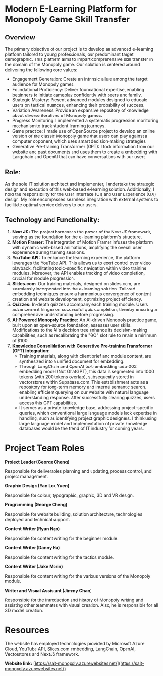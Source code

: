 Modern E-Learning Platform for Monopoly Game Skill Transfer
===========================================================

Overview:
---------

The primary objective of our project is to develop an advanced e-learning platform tailored to young professionals, our predominant target demographic. This platform aims to impart comprehensive skill transfer in the domain of the Monopoly game. Our solution is centered around delivering the following core values:

*   Engagement Generation: Create an intrinsic allure among the target audience for Monopoly games.
*   Foundational Proficiency: Deliver foundational expertise, enabling beginners to initiate gameplay confidently with peers and family.
*   Strategic Mastery: Present advanced modules designed to educate users on tactical nuances, enhancing their probability of success.
*   Variation Awareness: Provide an expansive repository of knowledge about diverse iterations of Monopoly games.
*   Progress Monitoring: I implemented a systematic progression monitoring mechanism to track student learning journeys.
*   Game practice: I made use of OpenSource project to develop an online version of the classic Monopoly game that users can play against a computer opponent, which uses smart decision-making strategies.
*   Generative Pre-training Transformer (GPT): I took information from our website and past documents and uses them to create a embedding with Langchain and OpenAI that can have conversations with our users.

Role:
-----

As the sole IT solution architect and implementer, I undertake the strategic design and execution of this web-based e-learning solution. Additionally, I hold the responsibility for the User Interface (UI) and User Experience (UX) design. My role encompasses seamless integration with external systems to facilitate optimal service delivery to our users.

Technology and Functionality:
-----------------------------

1.  **Next JS:** The project harnesses the power of the Next JS framework, serving as the foundation for the e-learning platform's structure.
2.  **Motion Framer:** The integration of Motion Framer infuses the platform with dynamic web-based animations, amplifying the overall user experience during training sessions.
3.  **YouTube API:** To enhance the learning experience, the platform leverages the YouTube API. This allows us to exert control over video playback, facilitating topic-specific navigation within video training modules. Moreover, the API enables tracking of video completion, crucial for module progression.
4.  **Slides.com:** Our training materials, designed on slides.com, are seamlessly incorporated into the e-learning solution. Tailored embedding techniques ensure a harmonious convergence of content creation and website development, optimizing project efficiency.
5.  **Quizzes:** In-depth quizzes accompany each training module. Users advancement hinges on successful quiz completion, thereby ensuring a comprehensive understanding before progressing.
6.  **AI-Powered Monopoly Practice:** An AI-driven Monopoly practice game, built upon an open-source foundation, assesses user skills. Modifications to the AI's decision tree enhance its decision-making capabilities, such as recalibrating the "GO" slot rule to retain a minimum of $100.
7.  **Knowledge Consolidation with Generative Pre-training Transformer (GPT) Integration:**
    *   Training materials, along with client brief and module content, are synthesized into a unified document for embedding.
    *   Through LangChain and OpenAI text-embedding-ada-002 embedding model (Not GhatGPT), this data is segmented into 1000 tokens (with 200 tokens overlap), subsequently stored in vectorstores within Supabase.com. This establishment acts as a repository for long-term memory and internal semantic search, enabling efficient querying on our website with natural language understanding response. After successfully clearing quizzes, users access this GPT capabilities.
    *   It serves as a private knowledge base, addressing project-specific queries, which conventional large language models lack expertise in handling, such as identifying project graphic designers. I think using large language model and implementation of private knowledge databases would be the trend of IT industry for coming years.

Project Team Roles
==================

**Project Leader (George Cheng)**

Responsible for deliverables planning and updating, process control, and project management.

**Graphic Design (Yan Lok Yuen)**

Responsible for colour, typographic, graphic, 3D and VR design.

**Programming (George Cheng)**

Responsible for website building, solution architecture, technologies deployed and technical support.

**Content Writer (Ryan Ngo)**

Responsible for content writing for the beginner module.

**Content Writer (Danny Ha)**

Responsible for content writing for the tactics module.

**Content Writer (Jake Morin)**

Responsible for content writing for the various versions of the Monopoly module.

**Writer and Visual Assistant (Jimmy Chan)**

Responsible for the introduction and history of Monopoly writing and assisting other teammates with visual creation. Also, he is responsible for all 3D model creation.

Resources
=========

The website has employed technologies provided by Microsoft Azure Cloud, YouTube API, Slides.com embedding, LangChain, OpenAI, Vectorstores and NextJS framework.

**Website link:** [https://sait-monopoly.azurewebsites.net/](https://sait-monopoly.azurewebsites.net/)